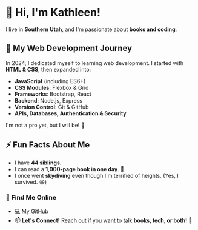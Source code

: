 # 👋 Hi, I'm Kathleen!  

I live in **Southern Utah**, and I'm passionate about **books and coding**.  

## 🌱 My Web Development Journey  
In 2024, I dedicated myself to learning web development. I started with **HTML & CSS**, then expanded into:  
- **JavaScript** (including ES6+)  
- **CSS Modules**: Flexbox & Grid  
- **Frameworks**: Bootstrap, React  
- **Backend**: Node.js, Express  
- **Version Control**: Git & GitHub  
- **APIs, Databases, Authentication & Security**  

I'm not a pro yet, but I will be! 💪  

## ⚡ Fun Facts About Me  
- I have **44 siblings**.  
- I can read a **1,000-page book in one day**. 📖  
- I once went **skydiving** even though I'm terrified of heights. (Yes, I survived. 😆)  

### 🔗 **Find Me Online**  
- 💻 [My GitHub](https://github.com/katway17)  
- 📫 **Let's Connect!** Reach out if you want to talk **books, tech, or both!** 🚀  
